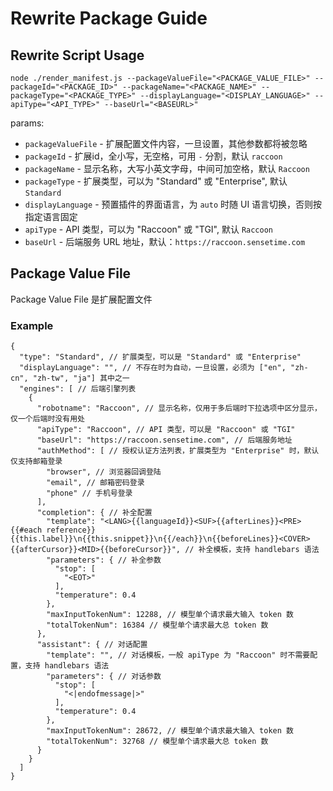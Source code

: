 # Rewrite Package Guide

## Rewrite Script Usage

```shell
node ./render_manifest.js --packageValueFile="<PACKAGE_VALUE_FILE>" --packageId="<PACKAGE_ID>" --packageName="<PACKAGE_NAME>" --packageType="<PACKAGE_TYPE>" --displayLanguage="<DISPLAY_LANGUAGE>" --apiType="<API_TYPE>" --baseUrl="<BASEURL>"
```

params:

* `packageValueFile` - 扩展配置文件内容，一旦设置，其他参数都将被忽略
* `packageId` - 扩展id，全小写，无空格，可用 `-` 分割，默认 `raccoon`
* `packageName` - 显示名称，大写小英文字母，中间可加空格，默认 `Raccoon`
* `packageType` - 扩展类型，可以为 "Standard" 或 "Enterprise", 默认 `Standard`
* `displayLanguage` - 预置插件的界面语言，为 `auto` 时随 UI 语言切换，否则按指定语言固定
* `apiType` - API 类型，可以为 "Raccoon" 或 "TGI", 默认 `Raccoon`
* `baseUrl` - 后端服务 URL 地址，默认：`https://raccoon.sensetime.com`

## Package Value File

Package Value File 是扩展配置文件

### Example

```jsonc
{
  "type": "Standard", // 扩展类型，可以是 "Standard" 或 "Enterprise"
  "displayLanguage": "", // 不存在时为自动，一旦设置，必须为 ["en", "zh-cn", "zh-tw", "ja"] 其中之一
  "engines": [ // 后端引擎列表
    {
      "robotname": "Raccoon", // 显示名称，仅用于多后端时下拉选项中区分显示，仅一个后端时没有用处
      "apiType": "Raccoon", // API 类型，可以是 "Raccoon" 或 "TGI"
      "baseUrl": "https://raccoon.sensetime.com", // 后端服务地址
      "authMethod": [ // 授权认证方法列表，扩展类型为 "Enterprise" 时，默认仅支持邮箱登录
        "browser", // 浏览器回调登陆
        "email", // 邮箱密码登录
        "phone" // 手机号登录
      ],
      "completion": { // 补全配置
        "template": "<LANG>{{languageId}}<SUF>{{afterLines}}<PRE>{{#each reference}}{{this.label}}\n{{this.snippet}}\n{{/each}}\n{{beforeLines}}<COVER>{{afterCursor}}<MID>{{beforeCursor}}", // 补全模板，支持 handlebars 语法
        "parameters": { // 补全参数
          "stop": [
            "<EOT>"
          ],
          "temperature": 0.4
        },
        "maxInputTokenNum": 12288, // 模型单个请求最大输入 token 数
        "totalTokenNum": 16384 // 模型单个请求最大总 token 数
      },
      "assistant": { // 对话配置
        "template": "", // 对话模板，一般 apiType 为 "Raccoon" 时不需要配置，支持 handlebars 语法
        "parameters": { // 对话参数
          "stop": [
            "<|endofmessage|>"
          ],
          "temperature": 0.4
        },
        "maxInputTokenNum": 28672, // 模型单个请求最大输入 token 数
        "totalTokenNum": 32768 // 模型单个请求最大总 token 数
      }
    }
  ]
}
```
